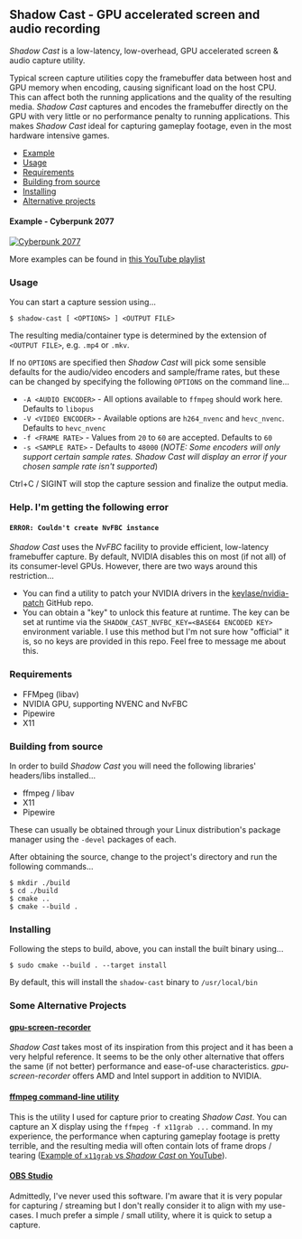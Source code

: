 ## Shadow Cast - GPU accelerated screen and audio recording
*Shadow Cast* is a low-latency, low-overhead, GPU accelerated screen &amp; audio capture utility.

Typical screen capture utilities copy the framebuffer data between host and GPU memory when encoding, causing significant load on the host CPU. This can affect both the running applications and the quality of the resulting media. *Shadow Cast* captures and encodes the framebuffer directly on the GPU with very little or no performance penalty to running applications. This makes *Shadow Cast* ideal for capturing gameplay footage, even in the most hardware intensive games.

- [Example](#example---cyberpunk-2077)
- [Usage](#usage)
- [Requirements](#requirements)
- [Building from source](#building-from-source)
- [Installing](#installing)
- [Alternative projects](#some-alternative-projects)

#### Example - Cyberpunk 2077
[![Cyberpunk 2077](http://i3.ytimg.com/vi/frXGxrdgTLY/hqdefault.jpg)](https://www.youtube.com/watch?v=frXGxrdgTLY)

More examples can be found in [this YouTube playlist](https://www.youtube.com/watch?v=cczxo_S7tV8&list=PLnsSpqzSlJMKbVEuUbIfMhdgcoPpG-FoQ)

### Usage
You can start a capture session using...

```
$ shadow-cast [ <OPTIONS> ] <OUTPUT FILE>
```

The resulting media/container type is determined by the extension of `<OUTPUT FILE>`, e.g. `.mp4` or `.mkv`.

If no `OPTIONS` are specified then *Shadow Cast* will pick some sensible defaults for the audio/video encoders and sample/frame rates, but these can be changed by specifying the following `OPTIONS` on the command line...

- `-A <AUDIO ENCODER>` - All options available to `ffmpeg` should work here. Defaults to `libopus`
- `-V <VIDEO ENCODER>` - Available options are `h264_nvenc` and `hevc_nvenc`. Defaults to `hevc_nvenc`
- `-f <FRAME RATE>` - Values from `20` to `60` are accepted. Defaults to `60`
- `-s <SAMPLE RATE>` - Defaults to `48000` (_NOTE: Some encoders will only support certain sample rates. Shadow Cast will display an error if your chosen sample rate isn't supported_)

Ctrl+C / SIGINT will stop the capture session and finalize the output media.

### Help. I'm getting the following error

#### `ERROR: Couldn't create NvFBC instance`
*Shadow Cast* uses the *NvFBC* facility to provide efficient, low-latency framebuffer capture. By default, NVIDIA disables this on most (if not all) of its consumer-level GPUs. However, there are two ways around this restriction...

- You can find a utility to patch your NVIDIA drivers in the [keylase/nvidia-patch](https://github.com/keylase/nvidia-patch) GitHub repo.
- You can obtain a "key" to unlock this feature at runtime. The key can be set at runtime via the `SHADOW_CAST_NVFBC_KEY=<BASE64 ENCODED KEY>` environment variable. I use this method but I'm not sure how "official" it is, so no keys are provided in this repo. Feel free to message me about this.

### Requirements
- FFMpeg (libav)
- NVIDIA GPU, supporting NVENC and NvFBC
- Pipewire
- X11

### Building from source
In order to build *Shadow Cast* you will need the following libraries' headers/libs installed...

- ffmpeg / libav
- X11
- Pipewire

These can usually be obtained through your Linux distribution's package manager using the `-devel` packages of each.

After obtaining the source, change to the project's directory and run the following commands...

```
$ mkdir ./build
$ cd ./build
$ cmake ..
$ cmake --build .
```

### Installing

Following the steps to build, above, you can install the built binary using...

```
$ sudo cmake --build . --target install
```

By default, this will install the `shadow-cast` binary to `/usr/local/bin`

### Some Alternative Projects
#### [gpu-screen-recorder](https://git.dec05eba.com/gpu-screen-recorder/about/)
*Shadow Cast* takes most of its inspiration from this project and it has been a very helpful reference. It seems to be the only other alternative that offers the same (if not better) performance and ease-of-use characteristics. *gpu-screen-recorder* offers AMD and Intel support in addition to NVIDIA.

#### [ffmpeg command-line utility](https://ffmpeg.org/)
This is the utility I used for capture prior to creating *Shadow Cast*. You can capture an X display using the `ffmpeg -f x11grab ...` command. In my experience, the performance when capturing gameplay footage is pretty terrible, and the resulting media will often contain lots of frame drops / tearing ([Example of `x11grab` vs *Shadow Cast* on YouTube](https://www.youtube.com/watch?v=ogFdvVON4z0)).

#### [OBS Studio](https://obsproject.com/)
Admittedly, I've never used this software. I'm aware that it is very popular for capturing / streaming but I don't really consider it to align with my use-cases. I much prefer a simple / small utility, where it is quick to setup a capture.
